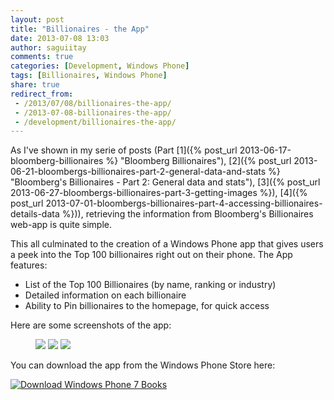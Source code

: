 ```yaml
---
layout: post
title: "Billionaires - the App"
date: 2013-07-08 13:03
author: saguiitay
comments: true
categories: [Development, Windows Phone]
tags: [Billionaires, Windows Phone]
share: true
redirect_from:
 - /2013/07/08/billionaires-the-app/
 - /2013-07-08-billionaires-the-app/
 - /development/billionaires-the-app/
---
```

As I've shown in my serie of posts (Part [1]({% post_url 2013-06-17-bloomberg-billionaires %} "Bloomberg Billionaires"), [2]({% post_url 2013-06-21-bloombergs-billionaires-part-2-general-data-and-stats %} "Bloomberg's Billionaires - Part 2: General data and stats"), [3]({% post_url 2013-06-27-bloombergs-billionaires-part-3-getting-images %}), [4]({% post_url 2013-07-01-bloombergs-billionaires-part-4-accessing-billionaires-details-data %})), 
retrieving the information from Bloomberg's Billionaires web-app is quite simple.

This all culminated to the creation of a Windows Phone app that gives users a peek into the Top 100 billionaires right out on their phone. The App features:

- List of the Top 100 Billionaires (by name, ranking or industry)
- Detailed information on each billionaire
- Ability to Pin billionaires to the homepage, for quick access

Here are some screenshots of the app: 
<figure class="third">
	<img src="{{site.url}}/images/billionaires-screenshot1.png">
	<img src="{{site.url}}/images/billionaires-screenshot2.png">
	<img src="{{site.url}}/images/billionaires-screenshot3.png">
</figure>

You can download the app from the Windows Phone Store here:

[![Download Windows Phone 7 Books]({{site.url}}/images/download-en-med2.png "Download Windows Phone 7 Books")](http://www.windowsphone.com/s?appid=d39e22be-a4bd-44a6-ba0d-4838b9760e42)


